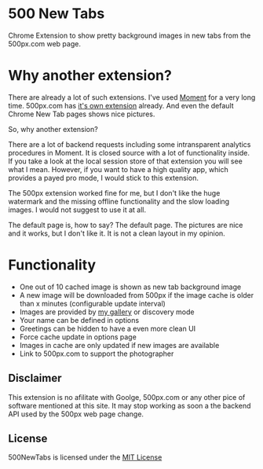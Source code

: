 # 500 New Tabs

Chrome Extension to show pretty background images in new tabs from the 500px.com web page.

# Why another extension?

There are already a lot of such extensions. I've used [Moment](https://chrome.google.com/webstore/detail/moment-1-personal-dashboa/lgecddhfcfhlmllljooldkbbijdcnlpe) for a very long time. 500px.com has [it's own extension](https://chrome.google.com/webstore/detail/500px-photo-new-tab-inspi/clbaflfnbbbgjppjogdmnhkgpiijamdg) already. And even the default Chrome New Tab pages shows nice pictures.

So, why another extension?

There are a lot of backend requests including some intransparent analytics procedures in Moment. It is closed source with a lot of functionality inside. If you take a look at the local session store of that extension you will see what I mean. However, if you want to have a high quality app, which provides a payed pro mode, I would stick to this extension.

The 500px extension worked fine for me, but I don't like the huge watermark and the missing offline functionality and the slow loading images. I would not suggest to use it at all.

The default page is, how to say? The default page. The pictures are nice and it works, but I don't like it. It is not a clean layout in my opinion.

# Functionality

* One out of 10 cached image is shown as new tab background image
* A new image will be downloaded from 500px if the image cache is older than x minutes (configurable update interval)
* Images are provided by [my gallery](https://500px.com/p/olibu/galleries/500NewTabs) or discovery mode
* Your name can be defined in options
* Greetings can be hidden to have a even more clean UI
* Force cache update in options page
* Images in cache are only updated if new images are available
* Link to 500px.com to support the photographer

## Disclaimer

This extension is no afilitate with Goolge, 500px.com or any other pice of software mentioned at this site. It may stop working as soon a the backend API used by the 500px web page change.

## License

500NewTabs is licensed under the [MIT License](https://tldrlegal.com/l/mit)